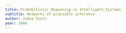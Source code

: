 ```yaml
---
title: Probabilistic Reasoning in Intelligent Systems
subtitle: Networks of plausible inference
author: Judea Pearl
year: 1988
---
```

